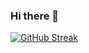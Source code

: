### Hi there 👋

[![GitHub Streak](https://streak-stats.demolab.com?user=kagus-code)](https://git.io/streak-stats)
